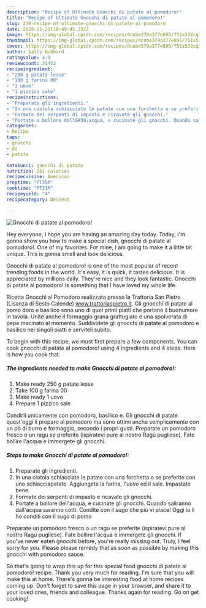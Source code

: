 ```yaml
---
description: "Recipe of Ultimate Gnocchi di patate al pomodoro!"
title: "Recipe of Ultimate Gnocchi di patate al pomodoro!"
slug: 270-recipe-of-ultimate-gnocchi-di-patate-al-pomodoro
date: 2020-11-21T10:49:45.292Z
image: https://img-global.cpcdn.com/recipes/dcebe379a377e895/751x532cq70/gnocchi-di-patate-al-pomodoro-recipe-main-photo.jpg
thumbnail: https://img-global.cpcdn.com/recipes/dcebe379a377e895/751x532cq70/gnocchi-di-patate-al-pomodoro-recipe-main-photo.jpg
cover: https://img-global.cpcdn.com/recipes/dcebe379a377e895/751x532cq70/gnocchi-di-patate-al-pomodoro-recipe-main-photo.jpg
author: Sally Hubbard
ratingvalue: 4.9
reviewcount: 31452
recipeingredient:
- "250 g patate lesse"
- "100 g farina 00"
- "1 uovo"
- "1 pizzico sale"
recipeinstructions:
- "Preparate gli ingredienti."
- "In una ciotola schiacciate le patate con una forchetta o se preferite con uno schiacciapatate. Aggiungete la farina, l&#39;uovo ed il sale. Impastate bene."
- "Formate dei serpenti di impasto e ricavate gli gnocchi."
- "Portate a bollore dell&#39;acqua, e cucinate gli gnocchi. Quando saliranno dall&#39;acqua saranno cotti. Condite con il sugo che più vi piace! Oggi io li ho conditi con il sugo di pomo"
categories:
- Recipe
tags:
- gnocchi
- di
- patate

katakunci: gnocchi di patate 
nutrition: 261 calories
recipecuisine: American
preptime: "PT35M"
cooktime: "PT31M"
recipeyield: "4"
recipecategory: Dessert

---
```



![Gnocchi di patate al pomodoro!](https://img-global.cpcdn.com/recipes/dcebe379a377e895/751x532cq70/gnocchi-di-patate-al-pomodoro-recipe-main-photo.jpg)

Hey everyone, I hope you are having an amazing day today. Today, I'm gonna show you how to make a special dish, gnocchi di patate al pomodoro!. One of my favorites. For mine, I am going to make it a little bit unique. This is gonna smell and look delicious.

Gnocchi di patate al pomodoro! is one of the most popular of recent trending foods in the world. It's easy, it is quick, it tastes delicious. It is appreciated by millions daily. They're nice and they look fantastic. Gnocchi di patate al pomodoro! is something that I have loved my whole life.

Ricetta Gnocchi al Pomodoro realizzata presso la Trattoria San Pietro (Lisanza di Sesto Calende) www.trattoriaspietro.it. Gli gnocchi di patate al pomo doro e basilico sono uno di quei primi piatti che portano il buonumore in tavola. Unite anche il formaggio grana grattugiato e una spolverata di pepe macinato al momento. Suddividete gli gnocchi di patate al pomodoro e basilico nei singoli piatti e serviteli subito.


To begin with this recipe, we must first prepare a few components. You can cook gnocchi di patate al pomodoro! using 4 ingredients and 4 steps. Here is how you cook that.

<!--inarticleads1-->

##### The ingredients needed to make Gnocchi di patate al pomodoro!:

1. Make ready 250 g patate lesse
1. Take 100 g farina 00
1. Make ready 1 uovo
1. Prepare 1 pizzico sale


Condirli unicamente con pomodoro, basilico e. Gli gnocchi di patate quest&#39;oggi li preparo al pomodoro ma sono ottimi anche semplicemente con un pò di burro e formaggio, secondo i propri gusti. Preparate un pomodoro fresco o un ragu se preferite (ispiratevi pure al nostro Ragù pugliese). Fate bollire l&#39;acqua e immergete gli gnocchi. 

<!--inarticleads2-->

##### Steps to make Gnocchi di patate al pomodoro!:

1. Preparate gli ingredienti.
1. In una ciotola schiacciate le patate con una forchetta o se preferite con uno schiacciapatate. Aggiungete la farina, l&#39;uovo ed il sale. Impastate bene.
1. Formate dei serpenti di impasto e ricavate gli gnocchi.
1. Portate a bollore dell&#39;acqua, e cucinate gli gnocchi. Quando saliranno dall&#39;acqua saranno cotti. Condite con il sugo che più vi piace! Oggi io li ho conditi con il sugo di pomo


Preparate un pomodoro fresco o un ragu se preferite (ispiratevi pure al nostro Ragù pugliese). Fate bollire l&#39;acqua e immergete gli gnocchi. If you&#39;ve never eaten gnocchi before, you&#39;re really missing out. Truly, I feel sorry for you. Please please remedy that as soon as possible by making this gnocchi with pomodoro sauce. 

So that's going to wrap this up for this special food gnocchi di patate al pomodoro! recipe. Thank you very much for reading. I'm sure that you will make this at home. There's gonna be interesting food at home recipes coming up. Don't forget to save this page in your browser, and share it to your loved ones, friends and colleague. Thanks again for reading. Go on get cooking!
